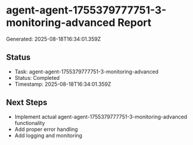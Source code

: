 # agent-agent-1755379777751-3-monitoring-advanced Report

Generated: 2025-08-18T16:34:01.359Z

## Status
- Task: agent-agent-1755379777751-3-monitoring-advanced
- Status: Completed
- Timestamp: 2025-08-18T16:34:01.359Z

## Next Steps
- Implement actual agent-agent-1755379777751-3-monitoring-advanced functionality
- Add proper error handling
- Add logging and monitoring

